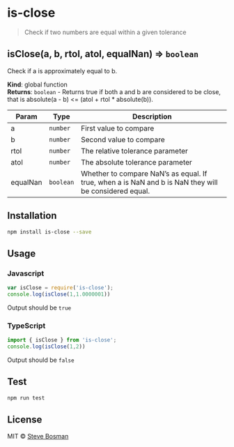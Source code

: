 # is-close

> Check if two numbers are equal within a given tolerance

<a name="isClose"></a>
## isClose(a, b, rtol, atol, equalNan) ⇒ <code>boolean</code>
Check if a is approximately equal to b.

**Kind**: global function  
**Returns**: <code>boolean</code> - Returns true if both a and b are considered to be close,
                   that is absolute(a - b) <= (atol + rtol * absolute(b)).  

| Param | Type | Description |
| --- | --- | --- |
| a | <code>number</code> | First value to compare |
| b | <code>number</code> | Second value to compare |
| rtol | <code>number</code> | The relative tolerance parameter |
| atol | <code>number</code> | The absolute tolerance parameter |
| equalNan | <code>boolean</code> | Whether to compare NaN’s as equal.                  If true, when a is NaN and b is NaN they will be considered equal. |

## Installation 
```sh
npm install is-close --save
```
## Usage
### Javascript
```javascript
var isClose = require('is-close');
console.log(isClose(1,1.0000001))
```

Output should be `true`

### TypeScript
```typescript
import { isClose } from 'is-close';
console.log(isClose(1,2))
```

Output should be `false`

## Test 
```sh
npm run test
```

## License

MIT © [Steve Bosman](http://github.com/stevebosman)
